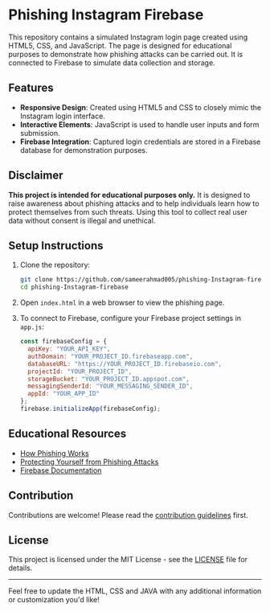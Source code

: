 # Phishing Instagram Firebase

This repository contains a simulated Instagram login page created using HTML5, CSS, and JavaScript. The page is designed for educational purposes to demonstrate how phishing attacks can be carried out. It is connected to Firebase to simulate data collection and storage.

## Features

- **Responsive Design**: Created using HTML5 and CSS to closely mimic the Instagram login interface.
- **Interactive Elements**: JavaScript is used to handle user inputs and form submission.
- **Firebase Integration**: Captured login credentials are stored in a Firebase database for demonstration purposes.

## Disclaimer

**This project is intended for educational purposes only.** It is designed to raise awareness about phishing attacks and to help individuals learn how to protect themselves from such threats. Using this tool to collect real user data without consent is illegal and unethical.

## Setup Instructions

1. Clone the repository:
   ```bash
   git clone https://github.com/sameerahmad005/phishing-Instagram-firebase.git
   cd phishing-Instagram-firebase
   ```

2. Open `index.html` in a web browser to view the phishing page.

3. To connect to Firebase, configure your Firebase project settings in `app.js`:
   ```javascript
   const firebaseConfig = {
     apiKey: "YOUR_API_KEY",
     authDomain: "YOUR_PROJECT_ID.firebaseapp.com",
     databaseURL: "https://YOUR_PROJECT_ID.firebaseio.com",
     projectId: "YOUR_PROJECT_ID",
     storageBucket: "YOUR_PROJECT_ID.appspot.com",
     messagingSenderId: "YOUR_MESSAGING_SENDER_ID",
     appId: "YOUR_APP_ID"
   };
   firebase.initializeApp(firebaseConfig);
   ```

## Educational Resources

- [How Phishing Works](how-phishing-works.md)
- [Protecting Yourself from Phishing Attacks](how-phishing-works.md#best-practices-for-cybersecurity)
- [Firebase Documentation](https://firebase.google.com/docs)

## Contribution

Contributions are welcome! Please read the [contribution guidelines](CONTRIBUTING.md) first.

## License

This project is licensed under the MIT License - see the [LICENSE](LICENSE) file for details.

---

Feel free to update the HTML, CSS and JAVA with any additional information or customization you'd like!
